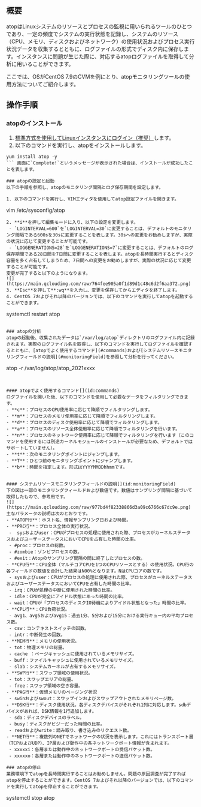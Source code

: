## 概要

atopはLinuxシステムのリソースとプロセスの監視に用いられるツールのひとつであり、一定の頻度でシステムの実行状態を記録し、システムのリソース（CPU、メモリ、ディスクおよびネットワーク）の使用状況およびプロセス実行状況データを収集するとともに、ログファイルの形式でディスク内に保存します。インスタンスに問題が生じた際に、対応するatopログファイルを取得して分析に用いることができます。

ここでは、OSがCentOS 7.9のCVMを例にとり、atopモニタリングツールの使用方法についてご紹介します。

## 操作手順

### atopのインストール
1. [標準方式を使用してLinuxインスタンスにログイン（推奨）](https://intl.cloud.tencent.com/document/product/213/5436)します。
2. 以下のコマンドを実行し、atopをインストールします。
```
yum install atop -y
``` 画面に`Complete!`というメッセージが表示された場合は、インストールが成功したことを表します。

### atopの設定と起動
以下の手順を参照し、atopのモニタリング間隔とログ保存期間を設定します。

1. 以下のコマンドを実行し、VIMエディタを使用してatop設定ファイルを開きます。
```
vim /etc/sysconfig/atop
```
2. **i**を押して編集モードに入り、以下の設定を変更します。
 - `LOGINTERVAL=600`を`LOGINTERVAL=30`に変更することは、デフォルトのモニタリング間隔である600sを30sに変更することを表します。30sへの変更をお勧めしますが、実際の状況に応じて変更することが可能です。
 - `LOGGENERATIONS=28`を`LOGGENERATIONS=7`に変更することは、デフォルトのログ保存期間である28日間を7日間に変更することを表します。atopを長時間実行するとディスク容量を多く占有してしまうため、7日間への変更をお勧めしますが、実際の状況に応じて変更することが可能です。
変更が完了すると以下のようになります。
![](https://main.qcloudimg.com/raw/764fee905a0f1d89d1c48c6d2f6aa372.png) 
3. **Esc**を押して**:wq**を入力し、変更を保存してからエディタを終了します。
4. CentOS 7およびそれ以降のバージョンでは、以下のコマンドを実行してatopを起動することができます。
```
systemctl restart atop
```

### atopの分析
atopの起動後、収集されたデータは`/var/log/atop`ディレクトリのログファイル内に記録されます。実際のログファイル名を取得し、以下のコマンドを実行してログファイルを確認するとともに、[atopでよく使用するコマンド](#commands)および[システムリソースモニタリングフィールドの説明](#monitoringField)を参照して分析を行ってください。
```
atop -r /var/log/atop/atop_2021xxxx
```


#### atopでよく使用するコマンド[](id:commands)
ログファイルを開いた後、以下のコマンドを使用して必要なデータをフィルタリングできます。
- **c**：プロセスのCPU使用率に応じて降順でフィルタリングします。
- **m**：プロセスのメモリ使用率に応じて降順でフィルタリングします。
- **d**：プロセスのディスク使用率に応じて降順でフィルタリングします。
- **a**：プロセスのリソース全体使用率に応じて降順でフィルタリングを行います。
- **n**：プロセスのネットワーク使用率に応じて降順でフィルタリングを行います（このコマンドを使用するには別途カーネルモジュールのインストールが必要なため、デフォルトではサポートしていません）。
- **t**：次のモニタリングポイントにジャンプします。
- **T**：ひとつ前のモニタリングポイントにジャンプします。
- **b**：時間を指定します。形式はYYYYMMDDhhmmです。


#### システムリソースモニタリングフィールドの説明[](id:monitoringField)
下の図は一部のモニタリングフィールドおよび数値です。数値はサンプリング間隔に基づいて取得したもので、参考用です。
![](https://main.qcloudimg.com/raw/977bd4f82338866d3a09c6766c67dc9e.png)
主なパラメータの説明は次のとおりです。
- **ATOP行**：ホスト名、情報サンプリング日および時間。
- **PRC行**：プロセス全体の実行状況。
 -  sysおよびuser：CPUがプロセスの処理に使用された際、プロセスがカーネルステータスおよびユーザーステータスにおいてCPUを占有した時間の比率。
 - #proc：プロセスの総数。
 - #zombie：ゾンビプロセスの数。
 - #exit：Atopのサンプリング間隔の間に終了したプロセスの数。
- **CPU行**：CPU全体（マルチコアCPUを1つのCPUリソースとする）の使用状況。CPU行の各フィールドの数値を合計した結果はN00%となります。NはCPUコアの数です。
 - sysおよびuser：CPUがプロセスの処理に使用された際、プロセスがカーネルステータスおよびユーザーステータスにおいてCPUを占有した時間の比率。
 - irq：CPUが処理の中断に使用された時間の比率。
 - idle：CPUが完全にアイドル状態にあった時間の比率。
 - wait：CPUが「プロセスのディスクIO待機によりアイドル状態となった」時間の比率。
- **CPL行**：CPU負荷状況。
 - avg1、avg5およびavg15：過去1分、5分および15分における実行キュー内の平均プロセス数。
 - csw：コンテキストスイッチの回数。
 - intr：中断発生の回数。
- **MEM行**：メモリの使用状況。
 - tot：物理メモリの総量。
 - cache ：ページキャッシュに使用されているメモリサイズ。
 - buff：ファイルキャッシュに使用されているメモリサイズ。
 - slab：システムカーネルが占有するメモリサイズ。
- **SWP行**：スワップ領域の使用状況。
 - tot：スワップエリアの総量。
 - free：スワップ領域の空き容量。
- **PAG行**：仮想メモリのページング状況
 - swinおよびswout：スワップインおよびスワップアウトされたメモリページ数。
- **DSK行**：ディスク使用状況。各ディスクデバイスがそれぞれ1列に対応します。sdbデバイスがあれば、DSK情報を1行追加します。
 - sda：ディスクデバイスのラベル。
 - busy：ディスクがビジーだった時間の比率。
 - readおよびwrite：読み取り、書き込みのリクエスト数。
- **NET行**：複数列のNETでネットワークの状況を表示します。これにはトランスポート層（TCPおよびUDP）、IP層および動作中の各ネットワークポート情報が含まれます。
 - xxxxxi：各層または動作中のネットワークポートの受信パケット数。
 - xxxxxo：各層または動作中のネットワークポートの送信パケット数。

### atopの停止
業務環境下でatopを長時間実行することはお勧めしません。問題の原因調査が完了すればatopを停止することができます。CentOS 7およびそれ以降のバージョンでは、以下のコマンドを実行してatopを停止することができます。
```
systemctl stop atop
```
